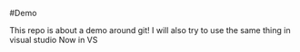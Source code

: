 #Demo

This repo is about a demo around git!
I will also try to use the same thing in visual studio
Now in VS